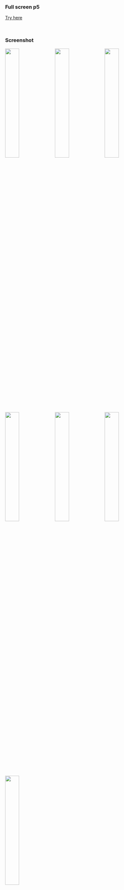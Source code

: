 ### Full screen p5 ###

[Try here](https://editor.p5js.org/Gregorio-V/full/dCijyNPaa)

<br>

### Screenshot ###

  <img src="image/reddot1.png"
     style="
     float:left;
     width:30%;
     margin-right: 10px;
     " />

  <img src="image/reddot2.png"
     style="
     float:left;
     width:30%;
     margin-right: 10px;
     " />
     

  <img src="image/reddot3.png"
     style="
     float:left;
     width:30%;
     margin-right: 10px;
     " />
  

  <img src="image/reddot4.png"
     style="
     float:left;
     width:30%;
     margin-right: 10px;
     " />
      <img src="image/reddot1.png"
     style="
     float:left;
     width:30%;
     margin-right: 10px;
     " />

  <img src="image/reddot5.png"
     style="
     float:left;
     width:30%;
     margin-right: 10px;
     " />
      <img src="image/reddot1.png"
     style="
     float:left;
     width:30%;
     margin-right: 10px;
     " />
